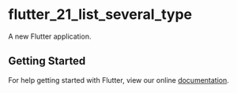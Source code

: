 # flutter_21_list_several_type

A new Flutter application.

## Getting Started

For help getting started with Flutter, view our online
[documentation](https://flutter.io/).
